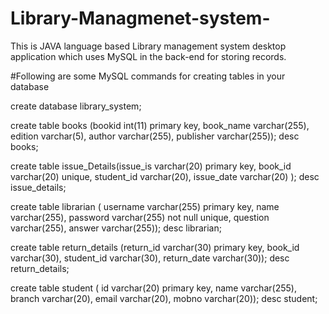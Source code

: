 # Library-Managmenet-system-
This is JAVA language based Library management system desktop application which uses MySQL in the back-end for storing records.

#Following are some MySQL commands for creating tables in your database

create database library_system;

create table books (bookid int(11) primary key,
book_name varchar(255),
edition varchar(5),
author varchar(255),
publisher varchar(255));
desc books;

create table issue_Details(issue_is varchar(20) primary key,
book_id varchar(20) unique,
student_id varchar(20),
issue_date varchar(20)
);
desc issue_details;

create table librarian (
username varchar(255) primary key,
name varchar(255),
password varchar(255) not null unique,
question varchar(255),
answer varchar(255));
desc librarian;

create table return_details (return_id varchar(30) primary key,
book_id varchar(30),
student_id varchar(30),
return_date varchar(30));
desc return_details;

create table student (
id varchar(20) primary key,
name varchar(255),
branch varchar(20),
email varchar(20),
mobno varchar(20));
desc student;
